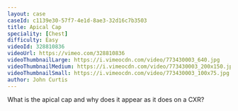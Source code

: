 ```yaml
---
layout: case
caseId: c1139e30-57f7-4e1d-8ae3-32d16c7b3503
title: Apical Cap
speciality: [Chest]
difficulty: Easy
videoId: 328810836
videoUrl: https://vimeo.com/328810836
videoThumbnailLarge: https://i.vimeocdn.com/video/773430003_640.jpg
videoThumbnailMedium: https://i.vimeocdn.com/video/773430003_200x150.jpg
videoThumbnailSmall: https://i.vimeocdn.com/video/773430003_100x75.jpg
author: John Curtis
---
```


What is the apical cap and why does it appear as it does on a CXR?